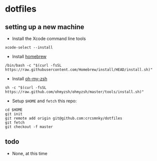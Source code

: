 # dotfiles

## setting up a new machine

- Install the Xcode command line tools

```
xcode-select --install
```

- Install [homebrew](https://brew.sh)

```
/bin/bash -c "$(curl -fsSL https://raw.githubusercontent.com/Homebrew/install/HEAD/install.sh)"
```

- Install [oh-my-zsh](https://ohmyz.sh)

```
sh -c "$(curl -fsSL https://raw.github.com/ohmyzsh/ohmyzsh/master/tools/install.sh)"
```

- Setup `$HOME` and `fetch` this repo:

```
cd $HOME
git init
git remote add origin git@github.com:crcsmnky/dotfiles
git fetch
git checkout -f master
```

## todo

- None, at this time